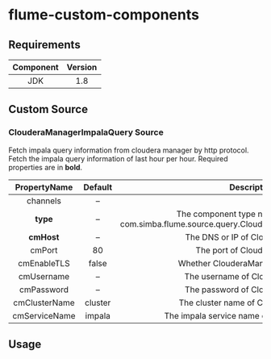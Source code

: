 # flume-custom-components

## Requirements
| Component |   Version   |
| :-------: | :---------: |
|    JDK    |	  1.8     |


## Custom Source
### ClouderaManagerImpalaQuery Source

Fetch impala query information from cloudera manager by http protocol. Fetch the impala query information of last hour per hour. Required properties are in **bold**.

| PropertyName |    Default   | Description  |
| :----------: | :----------: | :----------: |
|   channels   |	   –      |              |	 
|   **type**   |       –      |	The component type name, needs to be com.simba.flume.source.query.ClouderaManagerImpalaQuerySource |
|  **cmHost**  |       –	  | The DNS or IP of ClouderaManager |
|    cmPort    |       80	  | The port of ClouderaManager |
| cmEnableTLS  |     false	  | Whether ClouderaManager enable TLS |
|  cmUsername  |       –	  | The username of ClouderaManager |
|  cmPassword  |       –	  | The password of ClouderaManager |
|cmClusterName |    cluster	  | The cluster name of ClouderaManager |
|cmServiceName |     impala	  | The impala service name of ClouderaManager |


## Usage




